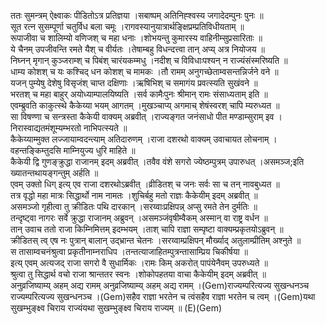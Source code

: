 

  
ततः सुमन्त्रम् ऐक्ष्वाकः पीडितोऽत्र प्रतिज्ञया ।सबाष्पम् अतिनिह्श्वस्य जगादेदम्पुनः पुनः  ॥   
सूत रत्न सुसम्पूर्णा चतुर्विध बला चमूः ।रागवस्यानुयात्रार्थङ्क्षिप्रम्प्रतिविधीयताम्  ॥   
रूपाजीवा च शालिम्यो वणिजश् च महा धनाः ।शोभयन्तु कुमारस्य वाहिनीम्सुप्रसारिताः  ॥   
ये चैनम् उपजीवन्ति रमते यैश् च वीर्यतः ।तेषाम्बहु विधन्दत्त्वा तान् अप्य् अत्र नियोजय  ॥   
निघ्नन् मृगान् कुञ्जराम्श् च पिबंश् चारंयकम्मधु ।नदीश् च विविधाःपश्यन् न राज्यंसंस्मरिष्यति  ॥   
धाम्य कोशश् च यः कश्चिद् धन कोशश् च मामकः ।तौ रामम् अनुगच्छेताम्वसन्तन्निर्जने वने  ॥   
यजन् पुम्येषु देशेषु विसृजंश् चाप्त दक्षिणाः ।ऋषिभिश् च समागंय प्रवत्स्यति सुखंवने  ॥   
भरतश् च महा बाहुर् अयोध्याम्पालयिष्यति ।सर्व कामैःपुनः श्रीमान् रामः संसाध्यताम् इति  ॥   
एवम्ब्रुवति काकुत्स्थे कैकेय्या भयम् आगतम् ।मुखञ्चाप्य् अगमाच् शेषंस्वरश् चापि म्यरुध्यत  ॥   
सा विषण्णा च सन्त्रस्ता कैकेयी वाक्यम् अब्रवीत् ।राज्यङ्गत जनंसाधो पीत मण्डाम्सुराम् इव ।निरास्वाद्यतमंशूम्यम्भरतो नाभिपत्स्यते  ॥   
कैकेय्याम्मुक्त लज्जायाम्वदन्त्याम् अतिदारुणम् ।राजा दशरथो वाक्यम् उवाचायत लोचनाम् ।वहन्तङ्किम्तुदसि माम्नियुज्य धुरि माहिते  ॥   
कैकेयी द्वि गुणङ्क्रुद्धा राजानम् इदम् अब्रवीत् ।तवैव वंशे सगरो ज्येष्ठम्पुत्रम् उपारुधत् ।असमञ्ज;इति ख्यातन्तथायङ्गन्तुम् अर्हति  ॥   
एवम् उक्तो धिग् इत्य् एव राजा दशरथोऽब्रवीत् ।व्रीडितश् च जनः सर्वः सा च तन् नावबुध्यत  ॥   
तत्र वृद्धो महा मात्रः सिद्धार्थो नाम नामतः ।शुचिर्बहु मतो राज्ञः कैकेयीम् इदम् अब्रवीत्  ॥   
असमञ्जो गृहीत्वा तु क्रीडितः पथि दारकान् ।सरय्वाःप्रक्षिपन्न् अप्सु रमते तेन दुर्मतिः  ॥   
तन्दृष्ट्वा नागरः सर्वे क्रुद्धा राजानम् अब्रुवन् ।असमञ्जंवृषीम्वैकम् अस्मान् वा राष्ट्र वर्धन  ॥   
तान् उवाच ततो राजा किम्निमित्तम् इदम्भयम् ।ताश् चापि राज्ञा सम्पृष्टा वाक्यम्प्रकृतयोऽब्रुवन्  ॥   
क्रीडितस् त्व् एष नः पुत्रान् बालान् उद्भ्रान्त चेतनः ।सरय्वाम्प्रक्षिपन् मौर्ख्याद् अतुलाम्प्रीतिम् अश्नुते  ॥   
स तासाम्वचनंश्रुत्वा प्रकृतीनाम्नराधिप ।तन्तत्याजाहितम्पुत्रन्तासाम्प्रिय चिकीर्षया  ॥   
इत्य् एवम् अत्यजद् राजा सगरो वै सुधार्मिकः ।रामः किम् अकरोत् पापंयेनैवम् उपरुध्यते  ॥   
श्रुत्वा तु सिद्धार्थ वचो राजा श्रान्ततर स्वनः ।शोकोपहतया वाचा कैकेयीम् इदम् अब्रवीत्  ॥   
अनुव्रजिष्याम्य् अहम् अद्य रामम् अनुव्रजिष्याम्य् अहम् अद्य रामम् ।(Gem)राज्यम्परित्यज्य सुखन्धनञ्च राज्यम्परित्यज्य सुखन्धनञ्च ।(Gem)सहैव राज्ञा भरतेन च त्वंसहैव राज्ञा भरतेन च त्वम् ।(Gem)यथा सुखम्भुङ्क्ष्व चिराय राज्यंयथा सुखम्भुङ्क्ष्व चिराय राज्यम्  ॥ (E)(Gem)  
